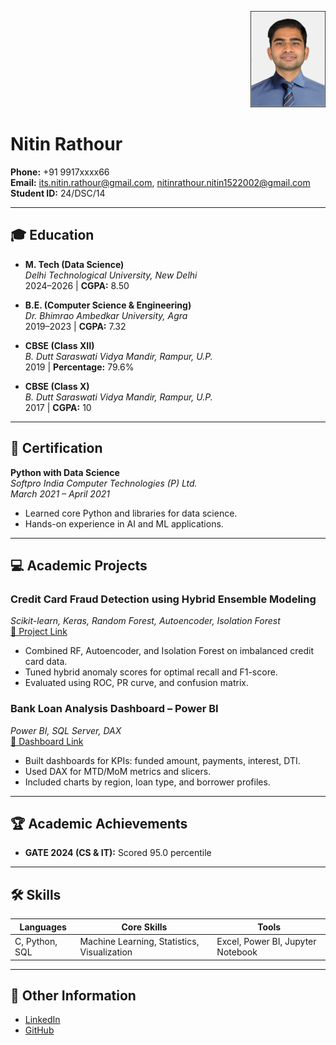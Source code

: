 <p align="right">
  <img src="https://github.com/its-nitin-rathour/Resume/blob/main/Img.jpg" alt="Nitin Rathour" width="120" />
</p>

# Nitin Rathour

**Phone:** +91 9917xxxx66  
**Email:** its.nitin.rathour@gmail.com, nitinrathour.nitin1522002@gmail.com  
**Student ID:** 24/DSC/14  

---

## 🎓 Education

- **M. Tech (Data Science)**  
  *Delhi Technological University, New Delhi*  
  2024–2026 | **CGPA:** 8.50

- **B.E. (Computer Science & Engineering)**  
  *Dr. Bhimrao Ambedkar University, Agra*  
  2019–2023 | **CGPA:** 7.32

- **CBSE (Class XII)**  
  *B. Dutt Saraswati Vidya Mandir, Rampur, U.P.*  
  2019 | **Percentage:** 79.6%

- **CBSE (Class X)**  
  *B. Dutt Saraswati Vidya Mandir, Rampur, U.P.*  
  2017 | **CGPA:** 10

---

## 📜 Certification

**Python with Data Science**  
*Softpro India Computer Technologies (P) Ltd.*  
_March 2021 – April 2021_

- Learned core Python and libraries for data science.
- Hands-on experience in AI and ML applications.

---

## 💻 Academic Projects

### Credit Card Fraud Detection using Hybrid Ensemble Modeling  
*Scikit-learn, Keras, Random Forest, Autoencoder, Isolation Forest*  
[🔗 Project Link](https://github.com/its-nitin-rathour/Credit-Card-Fraud-Detection-using-Hybrid-Ensemble-Modeling)

- Combined RF, Autoencoder, and Isolation Forest on imbalanced credit card data.
- Tuned hybrid anomaly scores for optimal recall and F1-score.
- Evaluated using ROC, PR curve, and confusion matrix.

### Bank Loan Analysis Dashboard – Power BI  
*Power BI, SQL Server, DAX*  
[🔗 Dashboard Link](https://github.com/its-nitin-rathour/Bank-Loan-Analysis-Dashboard-Power-Bi)

- Built dashboards for KPIs: funded amount, payments, interest, DTI.
- Used DAX for MTD/MoM metrics and slicers.
- Included charts by region, loan type, and borrower profiles.

---

## 🏆 Academic Achievements

- **GATE 2024 (CS & IT):** Scored 95.0 percentile

---

## 🛠 Skills

| Languages        | Core Skills                                 | Tools                |
|------------------|----------------------------------------------|----------------------|
| C, Python, SQL   | Machine Learning, Statistics, Visualization | Excel, Power BI, Jupyter Notebook |

---

## 🔗 Other Information

- [LinkedIn](https://www.linkedin.com/in/its-nitin-rathour/)
- [GitHub](https://github.com/its-nitin-rathour)


